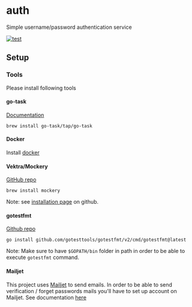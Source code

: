 # auth

Simple username/password authentication service

[![test](https://github.com/djordjev/auth/actions/workflows/test.yaml/badge.svg)](https://github.com/djordjev/auth/actions/workflows/test.yaml)

## Setup

### Tools

Please install following tools

#### go-task

[Documentation](https://taskfile.dev/installation/)

```
brew install go-task/tap/go-task
```

#### Docker

Install [docker](https://docs.docker.com/get-docker/)

#### Vektra/Mockery

[GitHub repo](https://github.com/vektra/mockery)

```
brew install mockery
```

Note: see [installation page](https://github.com/vektra/mockery/wiki/Installation-Methods#go-install) on github.

#### gotestfmt

[Github repo](https://github.com/GoTestTools/gotestfmt#github-actions)

```
go install github.com/gotesttools/gotestfmt/v2/cmd/gotestfmt@latest
```

Note: Make sure to have `$GOPATH/bin` folder in path in order to be able to execute `gotestfmt` command.

#### Mailjet

This project uses [Mailjet](https://www.mailjet.com/) to send emails. In order to be able to send verification / forget passwords mails you'll
have to set up account on Mailjet. See documentation [here](https://documentation.mailjet.com/hc/en-us)
